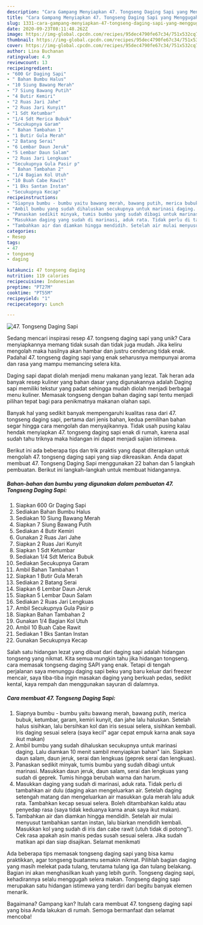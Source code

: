 ```yaml
---
description: "Cara Gampang Menyiapkan 47. Tongseng Daging Sapi yang Menggugah Selera"
title: "Cara Gampang Menyiapkan 47. Tongseng Daging Sapi yang Menggugah Selera"
slug: 1331-cara-gampang-menyiapkan-47-tongseng-daging-sapi-yang-menggugah-selera
date: 2020-09-23T08:11:48.262Z
image: https://img-global.cpcdn.com/recipes/95dec4790fe67c34/751x532cq70/47-tongseng-daging-sapi-foto-resep-utama.jpg
thumbnail: https://img-global.cpcdn.com/recipes/95dec4790fe67c34/751x532cq70/47-tongseng-daging-sapi-foto-resep-utama.jpg
cover: https://img-global.cpcdn.com/recipes/95dec4790fe67c34/751x532cq70/47-tongseng-daging-sapi-foto-resep-utama.jpg
author: Lina Buchanan
ratingvalue: 4.9
reviewcount: 13
recipeingredient:
- "600 Gr Daging Sapi"
- " Bahan Bumbu Halus"
- "10 Siung Bawang Merah"
- "7 Siung Bawang Putih"
- "4 Butir Kemiri"
- "2 Ruas Jari Jahe"
- "2 Ruas Jari Kunyit"
- "1 Sdt Ketumbar"
- "1/4 Sdt Merica Bubuk"
- "Secukupnya Garam"
- " Bahan Tambahan 1"
- "1 Butir Gula Merah"
- "2 Batang Serai"
- "6 Lembar Daun Jeruk"
- "5 Lembar Daun Salam"
- "2 Ruas Jari Lengkuas"
- "Secukupnya Gula Pasir p"
- " Bahan Tambahan 2"
- "1/4 Bagian Kol Utuh"
- "10 Buah Cabe Rawit"
- "1 Bks Santan Instan"
- "Secukupnya Kecap"
recipeinstructions:
- "Siapnya bumbu - bumbu yaitu bawang merah, bawang putih, merica bubuk, ketumbar, garam, kemiri kunyit, dan jahe lalu haluskan. Setelah halus sisihkan, lalu bersihkan kol dan iris sesuai selera, sisihkan kembali. Iris daging sesuai selera (saya kecil&#34; agar cepat empuk karna anak saya ikut makan)"
- "Ambil bumbu yang sudah dihaluskan secukupnya untuk marinasi daging. Lalu diamkan 10 menit sambil menyiapkan bahan&#34; lain. Siapkan daun salam, daun jeruk, serai dan lengkuas (geprek serai dan lengkuas)."
- "Panaskan sedikit minyak, tumis bumbu yang sudah dibagi untuk marinasi. Masukkan daun jeruk, daun salam, serai dan lengkuas yang sudah di geprek. Tumis hingga berubah warna dan harum."
- "Masukkan daging yang sudah di marinasi, aduk rata. Tidak perlu di tambahkan air dulu (daging akan mengeluarkan air. Setelah daging setengah matang dan mengeluarkan air masukkan gula merah lalu aduk rata. Tambahkan kecap sesuai selera. Boleh ditambahkan kaldu atau penyedap rasa (saya tidak keduanya karna anak saya ikut makan)."
- "Tambahkan air dan diamkan hingga mendidih. Setelah air mulai menyusut tambahkan santan instan, lalu biarkan mendidih kembali. Masukkan kol yang sudah di iris dan cabe rawit (utuh tidak di potong&#34;). Cek rasa apakah asin manis pedas susah sesuai selera. Jika sudah matikan api dan siap disajikan. Selamat menikmati"
categories:
- Resep
tags:
- 47
- tongseng
- daging

katakunci: 47 tongseng daging 
nutrition: 119 calories
recipecuisine: Indonesian
preptime: "PT27M"
cooktime: "PT55M"
recipeyield: "1"
recipecategory: Lunch

---
```



![47. Tongseng Daging Sapi](https://img-global.cpcdn.com/recipes/95dec4790fe67c34/751x532cq70/47-tongseng-daging-sapi-foto-resep-utama.jpg)

Sedang mencari inspirasi resep 47. tongseng daging sapi yang unik? Cara menyiapkannya memang tidak susah dan tidak juga mudah. Jika keliru mengolah maka hasilnya akan hambar dan justru cenderung tidak enak. Padahal 47. tongseng daging sapi yang enak seharusnya mempunyai aroma dan rasa yang mampu memancing selera kita.

Daging sapi dapat diolah menjadi menu makanan yang lezat. Tak heran ada banyak resep kuliner yang bahan dasar yang digunakannya adalah Daging sapi memiliki tekstur yang padat sehingga mudah diolah menjadi berbagai menu kuliner. Memasak tongseng dengan bahan daging sapi tentu menjadi pilihan tepat bagi para penikmatnya makanan olahan sapi.

Banyak hal yang sedikit banyak mempengaruhi kualitas rasa dari 47. tongseng daging sapi, pertama dari jenis bahan, kedua pemilihan bahan segar hingga cara mengolah dan menyajikannya. Tidak usah pusing kalau hendak menyiapkan 47. tongseng daging sapi enak di rumah, karena asal sudah tahu triknya maka hidangan ini dapat menjadi sajian istimewa.


Berikut ini ada beberapa tips dan trik praktis yang dapat diterapkan untuk mengolah 47. tongseng daging sapi yang siap dikreasikan. Anda dapat membuat 47. Tongseng Daging Sapi menggunakan 22 bahan dan 5 langkah pembuatan. Berikut ini langkah-langkah untuk membuat hidangannya.

<!--inarticleads1-->

##### Bahan-bahan dan bumbu yang digunakan dalam pembuatan 47. Tongseng Daging Sapi:

1. Siapkan 600 Gr Daging Sapi
1. Sediakan  Bahan Bumbu Halus
1. Sediakan 10 Siung Bawang Merah
1. Siapkan 7 Siung Bawang Putih
1. Sediakan 4 Butir Kemiri
1. Gunakan 2 Ruas Jari Jahe
1. Siapkan 2 Ruas Jari Kunyit
1. Siapkan 1 Sdt Ketumbar
1. Sediakan 1/4 Sdt Merica Bubuk
1. Sediakan Secukupnya Garam
1. Ambil  Bahan Tambahan 1
1. Siapkan 1 Butir Gula Merah
1. Sediakan 2 Batang Serai
1. Siapkan 6 Lembar Daun Jeruk
1. Siapkan 5 Lembar Daun Salam
1. Sediakan 2 Ruas Jari Lengkuas
1. Ambil Secukupnya Gula Pasir p
1. Siapkan  Bahan Tambahan 2
1. Gunakan 1/4 Bagian Kol Utuh
1. Ambil 10 Buah Cabe Rawit
1. Sediakan 1 Bks Santan Instan
1. Gunakan Secukupnya Kecap


Salah satu hidangan lezat yang dibuat dari daging sapi adalah hidangan tongseng yang nikmat. Kita semua mungkin tahu jika hidangan tongseng. cara memasak tongseng daging SAPI yang enak. Tetapi di tengah perjalanan saya menunggu daging sapi beku yang baru keluar dari freezer mencair, saya tiba-tiba ingin masakan daging yang berkuah pedas, sedikit kental, kaya rempah dan menggunakan sayuran di dalamnya. 

<!--inarticleads2-->

##### Cara membuat 47. Tongseng Daging Sapi:

1. Siapnya bumbu - bumbu yaitu bawang merah, bawang putih, merica bubuk, ketumbar, garam, kemiri kunyit, dan jahe lalu haluskan. Setelah halus sisihkan, lalu bersihkan kol dan iris sesuai selera, sisihkan kembali. Iris daging sesuai selera (saya kecil&#34; agar cepat empuk karna anak saya ikut makan)
1. Ambil bumbu yang sudah dihaluskan secukupnya untuk marinasi daging. Lalu diamkan 10 menit sambil menyiapkan bahan&#34; lain. Siapkan daun salam, daun jeruk, serai dan lengkuas (geprek serai dan lengkuas).
1. Panaskan sedikit minyak, tumis bumbu yang sudah dibagi untuk marinasi. Masukkan daun jeruk, daun salam, serai dan lengkuas yang sudah di geprek. Tumis hingga berubah warna dan harum.
1. Masukkan daging yang sudah di marinasi, aduk rata. Tidak perlu di tambahkan air dulu (daging akan mengeluarkan air. Setelah daging setengah matang dan mengeluarkan air masukkan gula merah lalu aduk rata. Tambahkan kecap sesuai selera. Boleh ditambahkan kaldu atau penyedap rasa (saya tidak keduanya karna anak saya ikut makan).
1. Tambahkan air dan diamkan hingga mendidih. Setelah air mulai menyusut tambahkan santan instan, lalu biarkan mendidih kembali. Masukkan kol yang sudah di iris dan cabe rawit (utuh tidak di potong&#34;). Cek rasa apakah asin manis pedas susah sesuai selera. Jika sudah matikan api dan siap disajikan. Selamat menikmati


Ada beberapa tips memasak tongseng daging sapi yang bisa kamu praktikkan, agar tongseng buatanmu semakin nikmat. Pilihlah bagian daging yang masih melekat pada tulang, terutama tulang iga dan tulang belakang. Bagian ini akan menghasilkan kuah yang lebih gurih. Tongseng daging sapi, kehadirannya selalu menggugah selera makan. Tongseng daging sapi merupakan satu hidangan istimewa yang terdiri dari begitu banyak elemen menarik. 

Bagaimana? Gampang kan? Itulah cara membuat 47. tongseng daging sapi yang bisa Anda lakukan di rumah. Semoga bermanfaat dan selamat mencoba!
